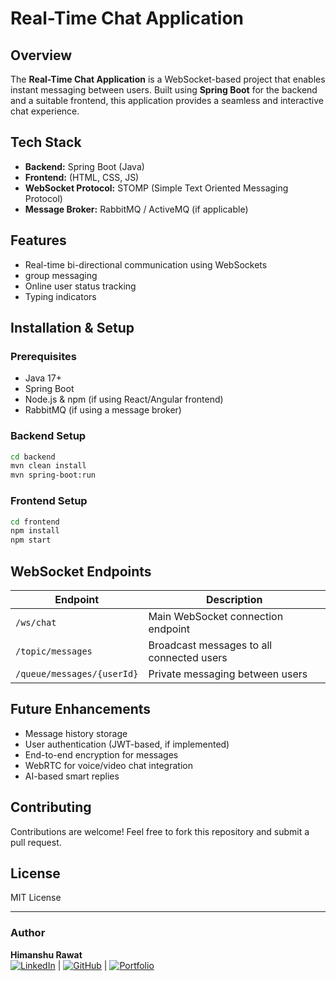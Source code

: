 # Real-Time Chat Application

## Overview
The **Real-Time Chat Application** is a WebSocket-based project that enables instant messaging between users. Built using **Spring Boot** for the backend and a suitable frontend, this application provides a seamless and interactive chat experience.

## Tech Stack
- **Backend:** Spring Boot (Java)
- **Frontend:** (HTML, CSS, JS)
- **WebSocket Protocol:** STOMP (Simple Text Oriented Messaging Protocol)
- **Message Broker:** RabbitMQ / ActiveMQ (if applicable)

## Features
- Real-time bi-directional communication using WebSockets
- group messaging
- Online user status tracking
- Typing indicators

## Installation & Setup
### Prerequisites
- Java 17+
- Spring Boot
- Node.js & npm (if using React/Angular frontend)
- RabbitMQ (if using a message broker)

### Backend Setup
```sh
cd backend
mvn clean install
mvn spring-boot:run
```

### Frontend Setup
```sh
cd frontend
npm install
npm start
```

## WebSocket Endpoints
| Endpoint | Description |
|----------|-------------|
| `/ws/chat` | Main WebSocket connection endpoint |
| `/topic/messages` | Broadcast messages to all connected users |
| `/queue/messages/{userId}` | Private messaging between users |

## Future Enhancements
- Message history storage
- User authentication (JWT-based, if implemented)
- End-to-end encryption for messages
- WebRTC for voice/video chat integration
- AI-based smart replies

## Contributing
Contributions are welcome! Feel free to fork this repository and submit a pull request.

## License
MIT License

---
### Author
**Himanshu Rawat**  
[![LinkedIn](https://img.shields.io/badge/LinkedIn-0A66C2?style=for-the-badge&logo=linkedin&logoColor=white)](https://www.linkedin.com/in/himanshu-rawat20)  |  [![GitHub](https://img.shields.io/badge/GitHub-181717?style=for-the-badge&logo=github&logoColor=white)](https://github.com/himanshur1234)  |  [![Portfolio](https://img.shields.io/badge/Portfolio-FF5722?style=for-the-badge&logo=web&logoColor=white)](https://portfolio-ten-sigma-22.vercel.app/)

